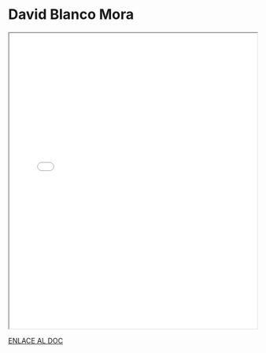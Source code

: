 # David Blanco Mora

<iframe 
  src="/assets/files/David%20Blanco%20Mora-f5f65b828ec36b75dd9465de72e1f898.pdf" 
  width="100%" 
  height="600px" 
  style={{ border: "none" }} 
></iframe>

[ENLACE AL DOC](../../../static/PDFs/Commitment/David%20Blanco%20Mora.pdf)